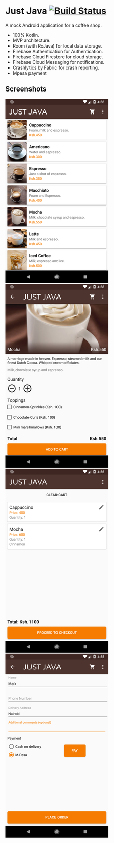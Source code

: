 # Just Java [![Build Status](https://www.bitrise.io/app/1b5caf804b0879e8/status.svg?token=EojpLsZ-no6pTQ2TaUzXTA&branch=master)](https://www.bitrise.io/app/1b5caf804b0879e8)
A mock Android application for a coffee shop. 

* 100% Kotlin.
* MVP architecture.
* Room (with RxJava) for local data storage.
* Firebase Authentication for Authentication.
* Firebase Cloud Firestore for cloud storage.
* Firebase Cloud Messaging for notifications. 
* Crashlytics by Fabric for crash reporting.
* Mpesa payment

## Screenshots

![Home](/images/home.png)
![Item](/images/item.png)
![Cart](/images/cart.png)
![Checkout](/images/checkout.png)
